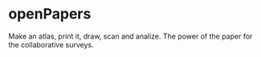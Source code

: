 # openPapers
Make an atlas, print it, draw, scan and analize. The power of the paper for the collaborative surveys.

